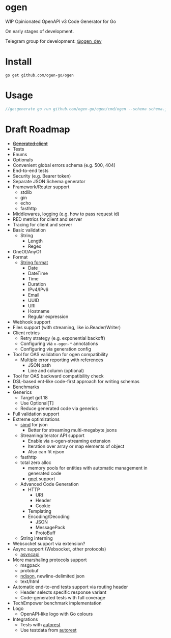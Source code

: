 # ogen

WIP Opinionated OpenAPI v3 Code Generator for Go

On early stages of development.

Telegram group for development: [@ogen_dev](https://t.me/ogen_dev)

# Install
```console
go get github.com/ogen-go/ogen
```

# Usage
```go
//go:generate go run github.com/ogen-go/ogen/cmd/ogen --schema schema.json --target target/dir -package api --clean
```

# Draft Roadmap

* [~~Generated client~~](https://github.com/ogen-go/ogen/issues/8)
* Tests
* Enums
* Optionals
* Convenient global errors schema (e.g. 500, 404)
* End-to-end tests
* Security (e.g. Bearer token)
* Separate JSON Schema generator
* Framework/Router support
  * stdlib
  * gin
  * echo
  * fasthttp
* Middlewares, logging (e.g. how to pass request id)
* RED metrics for client and server
* Tracing for client and server
* Basic validation
  * String
    * Length
    * Regex
* OneOf/AnyOf
* Format
  * [String format](https://json-schema.org/understanding-json-schema/reference/string.html)
    * Date
    * DateTime
    * Time
    * Duration
    * IPv4/IPv6
    * Email
    * UUID
    * URI
    * Hostname
    * Regular expression
* Webhook support
* Files support (with streaming, like io.Reader/Writer)
* Client retries
  * Retry strategy (e.g. exponential backoff)
  * Configuring via `x-ogen-*` annotations
  * Configuring via generation config
* Tool for OAS validation for ogen compatibility
  * Multiple error reporting with references
    * JSON path
    * Line and column (optional)
* Tool for OAS backward compatibility check
* DSL-based ent-like code-first approach for writing schemas
* Benchmarks
* Generics
  * Target go1.18
  * Use Optional[T]
  * Reduce generated code via generics
* Full validation support
* Extreme optimizations
  * [simd](https://github.com/minio/simdjson-go) for json
    * Better for streaming multi-megabyte jsons
  * Streaming/iterator API support
    * Enable via x-ogen-streaming extension
    * Iteration over array or map elements of object
    * Also can fit njson
  * fasthttp
  * total zero alloc
    * memory pools for entities with automatic management in generated code
    * [gnet](https://github.com/panjf2000/gnet) support
  * Advanced Code Generation
    * HTTP
      * URI
      * Header
      * Cookie
    * Templating
    * Encoding/Decoding
      * JSON
      * MessagePack
      * ProtoBuff
  * String interning
* Websocket support via extension?
* Async support (Websocket, other protocols)
  * [asyncapi](https://github.com/asyncapi/spec/blob/v2.2.0/spec/asyncapi.md)
* More marshaling protocols support
  * msgpack
  * protobuf
  * [ndjson](https://github.com/ndjson/ndjson-spec), newline-delimited json
  * text/html
* Automatic end-to-end tests support via routing header
  * Header selects specific response variant
  * Code-generated tests with full coverage
* TechEmpower benchmark implementation
* Logo
  * OpenAPI-like logo with Go colours
* Integrations
  * Tests with [autorest](https://github.com/Azure/autorest)
  * Use testdata from [autorest](https://github.com/Azure/autorest.typescript/tree/main/test/integration/swaggers)

